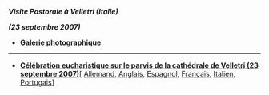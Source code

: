 ***Visite Pastorale à Velletri (Italie)***

***(23 septembre 2007)***

- **[Galerie photographique](http://www.vatican.va/news_services/liturgy/photogallery/2007/23092007/index.html)**


* * *

- **[Célébration eucharistique sur le parvis de la cathédrale de Velletri (23 septembre 2007)](/content/benedict-xvi/fr/homilies/2007/documents/hf_ben-xvi_hom_20070923_velletri.html)**[ [Allemand](/content/benedict-xvi/de/homilies/2007/documents/hf_ben-xvi_hom_20070923_velletri.html), [Anglais](/content/benedict-xvi/en/homilies/2007/documents/hf_ben-xvi_hom_20070923_velletri.html), [Espagnol](/content/benedict-xvi/es/homilies/2007/documents/hf_ben-xvi_hom_20070923_velletri.html), [Français](/content/benedict-xvi/fr/homilies/2007/documents/hf_ben-xvi_hom_20070923_velletri.html), [Italien](/content/benedict-xvi/it/homilies/2007/documents/hf_ben-xvi_hom_20070923_velletri.html), [Portugais](/content/benedict-xvi/pt/homilies/2007/documents/hf_ben-xvi_hom_20070923_velletri.html)]